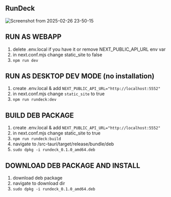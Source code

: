 ## RunDeck

![Screenshot from 2025-02-26 23-50-15](https://github.com/user-attachments/assets/3d6e0403-37f8-4d4c-a3bc-cbf62581bf5b)

## RUN AS WEBAPP
1) delete .env.local if you have it or remove NEXT_PUBLIC_API_URL env var
2) in next.conf.mjs change static_site to false
2) ```npm run dev```

## RUN AS DESKTOP DEV MODE (no installation)
1) create .env.local & add ```NEXT_PUBLIC_API_URL="http://localhost:5552"```
2) in next.conf.mjs change ```static_site``` to true
3) ```npm run rundeck:dev```

## BUILD DEB PACKAGE
1) create .env.local & add ```NEXT_PUBLIC_API_URL="http://localhost:5552"```
2) in next.conf.mjs change static_site to true
3) ```npm run rundeck:build```
4) navigate to /src-tauri/target/release/bundle/deb
5) ```sudo dpkg -i rundeck_0.1.0_amd64.deb```

## DOWNLOAD DEB PACKAGE AND INSTALL
1) download deb package
2) navigate to download dir
3) ```sudo dpkg -i rundeck_0.1.0_amd64.deb```
